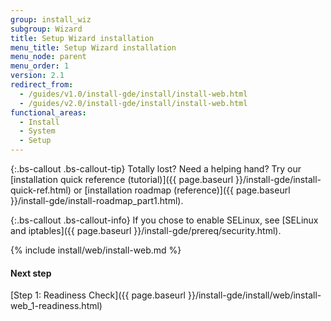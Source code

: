 ```yaml
---
group: install_wiz
subgroup: Wizard
title: Setup Wizard installation
menu_title: Setup Wizard installation
menu_node: parent
menu_order: 1
version: 2.1
redirect_from:
  - /guides/v1.0/install-gde/install/install-web.html
  - /guides/v2.0/install-gde/install/install-web.html
functional_areas:
  - Install
  - System
  - Setup
---
```


{:.bs-callout .bs-callout-tip}
Totally lost? Need a helping hand? Try our [installation quick reference (tutorial)]({{ page.baseurl }}/install-gde/install-quick-ref.html) or [installation roadmap (reference)]({{ page.baseurl }}/install-gde/install-roadmap_part1.html).

{:.bs-callout .bs-callout-info}
If you chose to enable SELinux, see [SELinux and iptables]({{ page.baseurl }}/install-gde/prereq/security.html).

{% include install/web/install-web.md %}

#### Next step
[Step 1: Readiness Check]({{ page.baseurl }}/install-gde/install/web/install-web_1-readiness.html)
